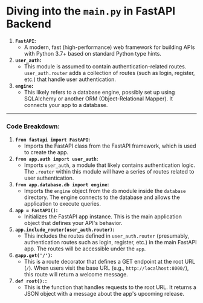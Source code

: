 # Diving into the `main.py` in FastAPI Backend

1. **`FastAPI`:**
    - A modern, fast (high-performance) web framework for building APIs with Python 3.7+ based on standard Python type hints.
2. **`user_auth`:**
    - This module is assumed to contain authentication-related routes. `user_auth.router` adds a collection of routes (such as login, register, etc.) that handle user authentication.
3. **`engine`:**
    - This likely refers to a database engine, possibly set up using SQLAlchemy or another ORM (Object-Relational Mapper). It connects your app to a database.

---

### Code Breakdown:

1. **`from fastapi import FastAPI`:**
    - Imports the FastAPI class from the FastAPI framework, which is used to create the app.
2. **`from app.auth import user_auth`:**
    - Imports `user_auth`, a module that likely contains authentication logic. The `.router` within this module will have a series of routes related to user authentication.
3. **`from app.database.db import engine`:**
    - Imports the `engine` object from the `db` module inside the `database` directory. The engine connects to the database and allows the application to execute queries.
4. **`app = FastAPI()`:**
    - Initializes the FastAPI app instance. This is the main application object that defines your API's behavior.
5. **`app.include_router(user_auth.router)`:**
    - This includes the routes defined in `user_auth.router` (presumably, authentication routes such as login, register, etc.) in the main FastAPI app. The routes will be accessible under the `app`.
6. **`@app.get('/')`:**
    - This is a route decorator that defines a GET endpoint at the root URL (`/`). When users visit the base URL (e.g., `http://localhost:8000/`), this route will return a welcome message.
7. **`def root():`:**
    - This is the function that handles requests to the root URL. It returns a JSON object with a message about the app's upcoming release.

    

